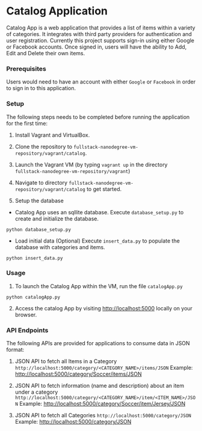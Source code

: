 # Catalog Application

Catalog App is a web application that provides a list of items within a variety of categories. It integrates with third party providers for authentication and user registration. Currently this project supports sign-in using either Google or Facebook accounts. Once signed in, users will have the ability to Add, Edit and Delete their own items.

### Prerequisites

Users would need to have an account with either `Google` or `Facebook` in order to sign in to this application.


### Setup

The following steps needs to be completed before running the application for the first time:

1. Install Vagrant and VirtualBox.

2. Clone the repository to `fullstack-nanodegree-vm-repository/vagrant/catalog`.

3. Launch the Vagrant VM (by typing `vagrant up` in the directory `fullstack-nanodegree-vm-repository/vagrant`)

4. Navigate to directory `fullstack-nanodegree-vm-repository/vagrant/catalog` to get started.

5. Setup the database

* Catalog App uses an sqllite database.
Execute `database_setup.py` to create and initialize the database.

```
python database_setup.py
```

* Load initial data (Optional)
Execute `insert_data.py` to populate the database with categories and items.

```
python insert_data.py
```

### Usage

1. To launch the Catalog App within the VM, run the file `catalogApp.py`

```
python catalogApp.py
```

2. Access the catalog App by visiting [http://localhost:5000](http://localhost:5000) locally on your browser.


### API Endpoints

The following APIs are provided for applications to consume data in JSON format: 

1. JSON API to fetch all Items in a Category 
`http://localhost:5000/category/<CATEGORY_NAME>/items/JSON`
Example:
[http://localhost:5000/category/Soccer/items/JSON](http://localhost:5000/category/Soccer/items/JSON)


2. JSON API to fetch information (name and description) about an item under a category
`http://localhost:5000/category/<CATEGORY_NAME>/item/<ITEM_NAME>/JSON`
Example:
[http://localhost:5000/category/Soccer/item/Jersey/JSON](http://localhost:5000/category/Soccer/item/Jersey/JSON)

3. JSON API to fetch all Categories
`http://localhost:5000/category/JSON`
Example:
[http://localhost:5000/category/JSON](http://localhost:5000/category/JSON)



